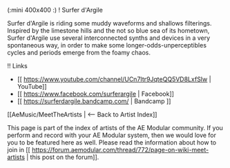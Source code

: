 (:mini 400x400 :)
! Surfer d'Argile

Surfer d'Argile is riding some muddy waveforms and shallows  filterings. Inspired by the limestone hills  and the  not so blue sea of its hometown, Surfer d'Argile use several interconnected synths and devices in a very spontaneous way,  in order to make some longer-odds-unperceptibles cycles and periods emerge from the foamy chaos.

!! Links

* [[ https://www.youtube.com/channel/UCn7Itr9JqteQQ5VD8LxfSIw | YouTube]]
* [[ https://www.facebook.com/surferargile | Facebook]]
* [[ https://surferdargile.bandcamp.com/ | Bandcamp ]]


[[AeMusic/MeetTheArtists | <-- Back to Artist Index]]

This page is part of the index of artists of the AE Modular community. If you perform and record with your AE Modular system, then we would love for you to be featured here as well. Please read the information about how to join in [[ https://forum.aemodular.com/thread/772/page-on-wiki-meet-artists | this post on the forum]].
